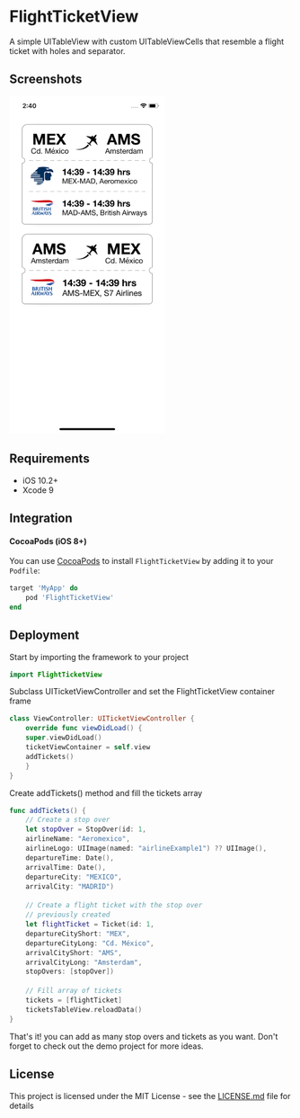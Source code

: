 # FlightTicketView

A simple UITableView with custom UITableViewCells that resemble a flight ticket with holes and separator.

## Screenshots

<img src="Screenshots/portrait.png" height="600"> 

## Requirements

- iOS 10.2+
- Xcode 9

## Integration

#### CocoaPods (iOS 8+)

You can use [CocoaPods](http://cocoapods.org/) to install `FlightTicketView` by adding it to your `Podfile`:

```ruby
target 'MyApp' do
    pod 'FlightTicketView'
end
```

## Deployment

Start by importing the framework to your project
```swift
import FlightTicketView
```

Subclass UITicketViewController and set the FlightTicketView container frame
```swift
class ViewController: UITicketViewController {
    override func viewDidLoad() {
    super.viewDidLoad()
    ticketViewContainer = self.view
    addTickets()
    }
}
```

Create addTickets() method and fill the tickets array
```swift
func addTickets() {
    // Create a stop over
    let stopOver = StopOver(id: 1,
    airlineName: "Aeromexico",
    airlineLogo: UIImage(named: "airlineExample1") ?? UIImage(),
    departureTime: Date(),
    arrivalTime: Date(),
    departureCity: "MEXICO",
    arrivalCity: "MADRID")

    // Create a flight ticket with the stop over
    // previously created
    let flightTicket = Ticket(id: 1,
    departureCityShort: "MEX",
    departureCityLong: "Cd. México",
    arrivalCityShort: "AMS",
    arrivalCityLong: "Amsterdam",
    stopOvers: [stopOver])

    // Fill array of tickets
    tickets = [flightTicket]
    ticketsTableView.reloadData()
}
```

That's it! you can add as many stop overs and tickets as you want.
Don't forget to check out the demo project for more ideas.

## License

This project is licensed under the MIT License - see the [LICENSE.md](LICENSE.md) file for details
